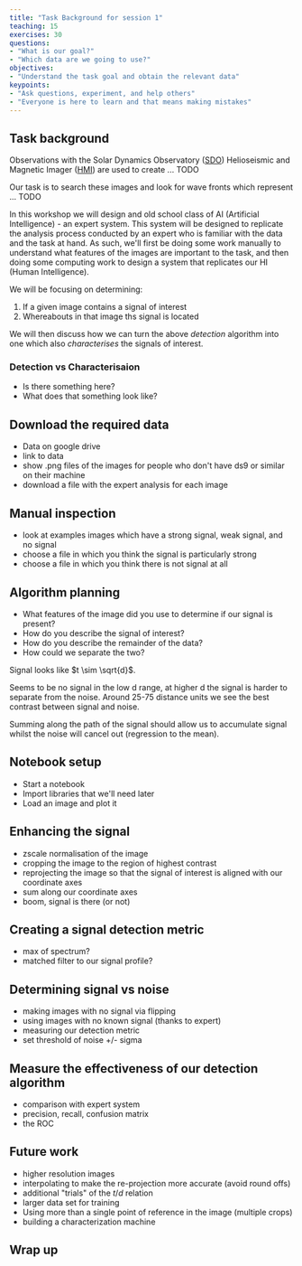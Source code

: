 ```yaml
---
title: "Task Background for session 1"
teaching: 15
exercises: 30
questions:
- "What is our goal?"
- "Which data are we going to use?"
objectives:
- "Understand the task goal and obtain the relevant data"
keypoints:
- "Ask questions, experiment, and help others"
- "Everyone is here to learn and that means making mistakes"
---
```


## Task background

Observations with the Solar Dynamics Observatory ([SDO](https://sdo.gsfc.nasa.gov/)) Helioseismic and Magnetic Imager ([HMI](http://hmi.stanford.edu/)) are used to create ... TODO


Our task is to search these images and look for wave fronts which represent ... TODO

In this workshop we will design and old school class of AI (Artificial Intelligence) - an expert system.
This system will be designed to replicate the analysis process conducted by an expert who is familiar with the data and the task at hand.
As such, we'll first be doing some work manually to understand what features of the images are important to the task, and then doing some computing work to design a system that replicates our HI (Human Intelligence).

We will be focusing on determining:

1. If a given image contains a signal of interest
2. Whereabouts in that image ths signal is located

We will then discuss how we can turn the above *detection* algorithm into one which also *characterises* the signals of interest.

### Detection vs Characterisaion

- Is there something here?
- What does that something look like?

## Download the required data

- Data on google drive
- link to data
- show .png files of the images for people who don't have ds9 or similar on their machine
- download a file with the expert analysis for each image

## Manual inspection

- look at examples images which have a strong signal, weak signal, and no signal
- choose a file in which you think the signal is particularly strong
- choose a file in which you think there is not signal at all

## Algorithm planning

- What features of the image did you use to determine if our signal is present?
- How do you describe the signal of interest?
- How do you describe the remainder of the data?
- How could we separate the two?

Signal looks like $t \sim \sqrt{d}$.

Seems to be no signal in the low d range, at higher d the signal is harder to separate from the noise.
Around 25-75 distance units we see the best contrast between signal and noise.

Summing along the path of the signal should allow us to accumulate signal whilst the noise will cancel out (regression to the mean).


## Notebook setup

- Start a notebook
- Import libraries that we'll need later
- Load an image and plot it

## Enhancing the signal

- zscale normalisation of the image
- cropping the image to the region of highest contrast
- reprojecting the image so that the signal of interest is aligned with our coordinate axes
- sum along our coordinate axes
- boom, signal is there (or not)

## Creating a signal detection metric

- max of spectrum?
- matched filter to our signal profile?

## Determining signal vs noise

- making images with no signal via flipping
- using images with no known signal (thanks to expert)
- measuring our detection metric
- set threshold of noise +/- sigma

## Measure the effectiveness of our detection algorithm

- comparison with expert system
- precision, recall, confusion matrix
- the ROC

## Future work

- higher resolution images
- interpolating to make the re-projection more accurate (avoid round offs)
- additional "trials" of the $t/d$ relation
- larger data set for training
- Using more than a single point of reference in the image (multiple crops)
- building a characterization machine

## Wrap up
